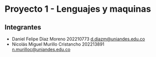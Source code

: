 # Proyecto 1 - Lenguajes y maquinas

## Integrantes
- Daniel Felipe Diaz Moreno  202210773  d.diazm@uniandes.edu.co
- Nicolás Miguel Murillo Cristancho  202213891 n.murilloc@uniandes.edu.co
